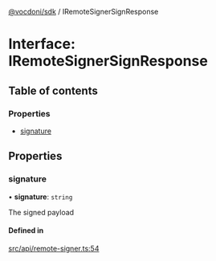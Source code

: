 [@vocdoni/sdk](/sdk) / IRemoteSignerSignResponse

# Interface: IRemoteSignerSignResponse

## Table of contents

### Properties

- [signature](IRemoteSignerSignResponse#signature)

## Properties

### signature

• **signature**: `string`

The signed payload

#### Defined in

[src/api/remote-signer.ts:54](https://github.com/vocdoni/vocdoni-sdk/blob/179c92b4cecfec787d968dc02b519f64ee15c5d3/src/api/remote-signer.ts#L54)
